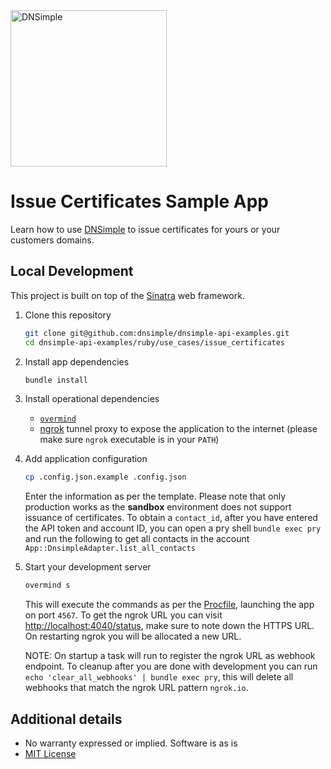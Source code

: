 <a href="https://dnsimple.com/">
  <img src="https://developer.dnsimple.com/assets/images/dnsimple-logo-dev.svg" alt="DNSimple" width="250" />
</a>

# Issue Certificates Sample App

Learn how to use [DNSimple](https://dnsimple.com/) to issue certificates for yours or your customers domains.

## Local Development

This project is built on top of the [Sinatra](http://www.sinatrarb.com/) web framework.

1. Clone this repository
   ```bash
   git clone git@github.com:dnsimple/dnsimple-api-examples.git
   cd dnsimple-api-examples/ruby/use_cases/issue_certificates
   ```

2. Install app dependencies
   ```bash
   bundle install
   ```

3. Install operational dependencies
   * [`overmind`](https://github.com/DarthSim/overmind)
   * [ngrok](https://ngrok.com/) tunnel proxy to expose the application to the internet (please make sure `ngrok` executable is in your `PATH`)

4. Add application configuration
   ```bash
   cp .config.json.example .config.json
   ```
   Enter the information as per the template. Please note that only production works as the **sandbox** environment does not support issuance of certificates.
   To obtain a `contact_id`, after you have entered the API token and account ID, you can open a pry shell `bundle exec pry` and run the following to get all contacts in the account `App::DnsimpleAdapter.list_all_contacts`

5. Start your development server
   ```bash
   overmind s
   ```
   This will execute the commands as per the [Procfile](Procfile), launching the app on port `4567`.
   To get the ngrok URL you can visit [http://localhost:4040/status](http://localhost:4040/status), make sure to note down the HTTPS URL. On restarting ngrok you will be allocated a new URL.

   NOTE: On startup a task will run to register the ngrok URL as webhook endpoint. To cleanup after you are done with development you can run `echo 'clear_all_webhooks' | bundle exec pry`, this will delete all webhooks that match the ngrok URL pattern `ngrok.io`.


## Additional details
* No warranty expressed or implied. Software is as is
* [MIT License](https://opensource.org/licenses/mit-license.html)
